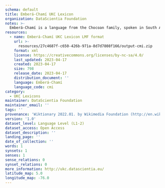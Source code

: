 ```yaml
---
schema: default
title: Emberá-Chamí UKC Lexicon
organization: DataScientia Foundation
notes: >-
  Emberá-Chamí is a language from the Chocoan family, spoken in South America. The UKC Lexicon of Emberá-Chamí is represented as a lexico-semantic network. It consists of words, word senses, synsets, as well as sense-level and synset-level relationships.
resources:
  - name: Emberá-Chamí UKC Lexicon LMF format
    url: >-
      resources/27c4687f-c650-426b-971a-8d7d7808f166/output-cmi.zip
    format: xml
    license: https://creativecommons.org/licenses/by-nc-sa/4.0/
    last_updated: 2023-04-17
    created: 2023-04-17
    size: 798
    release_date: 2023-04-17
    distribution_document: ''
    language: Emberá-Chamí
    language_code: cmi
category:
  - UKC Lexicons
maintainer: DataScientia Foundation
maintainer_email: ''
tags: ''
provenance: 'Wiktionary 2022.01. by Wikimedia Foundation (http://en.wiktionary.org); Princeton WordNet 2.1 by Princeton University (https://wordnet.princeton.edu)'
version: '1.0'
dataset_level: Language Level (L1-2)
dataset_access: Open Access
dataset_description: ''
landing_page: ''
date_of_collection: ''
words: 1
synsets: 1
senses: 1
sense_relations: 0
synset_relations: 0
more_information: http://ukc.datascientia.eu/
latitude_map: 5.0
longitude_map: -76.0
---
```

